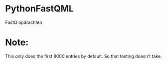 # PythonFastQML
FastQ opdrachten

# Note:
This only does the first 8000 entries by default.
So that testing doesn't take.
